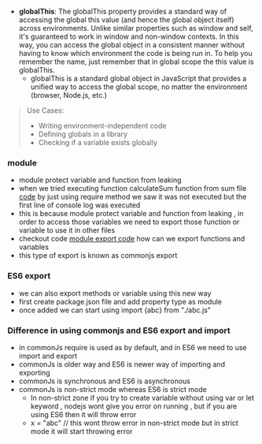 - **globalThis**: The globalThis property provides a standard way of accessing the global this value (and hence the global object itself) across environments. Unlike similar properties such as window and self, it's guaranteed to work in window and non-window contexts. In this way, you can access the global object in a consistent manner without having to know which environment the code is being run in. To help you remember the name, just remember that in global scope the this value is globalThis.
  - globalThis is a standard global object in JavaScript that provides a unified way to access the global scope, no matter the environment (browser, Node.js, etc.)
> Use Cases:
>- Writing environment-independent code
>- Defining globals in a library
>- Checking if a variable exists globally


### module
-  module protect variable and function from leaking
- when we tried executing function calculateSum function from sum file [code](https://github.com/Maniabhishek/NodeJS/tree/main/Section1/code/1.moduleAndExports) by just using require method we saw it was not executed but the first line of console log was executed
-  this is because module protect variable and function from leaking , in order to access those variables we need to export those function or variable to use it in other files
- checkout code [module export code](https://github.com/Maniabhishek/NodeJS/tree/main/Section1/code/2.moduleAndExports) how can we export functions and variables
- this type of export is known as commonjs export

### ES6 export 
-  we can also export methods or variable using this new way
-  first create package.json file and add property type as module
-  once added we can start using import {abc} from "./abc.js"

### Difference in using commonjs and ES6 export and import
- in commonJs require is used as by default, and in ES6 we need to use import and export
- commonJs is older way and ES6 is newer way of importing and exporting
- commonJs is synchronous and ES6 is asynchronous
- commonJs is non-strict mode whereas ES6 is strict mode
  - In non-strict zone if you try to create variable without using var or let keyword , nodejs wont give you error on running , but if you are using ES6 then it will throw error 
  - x = "abc" // this wont throw error in non-strict mode but in strict mode it will start throwing error
